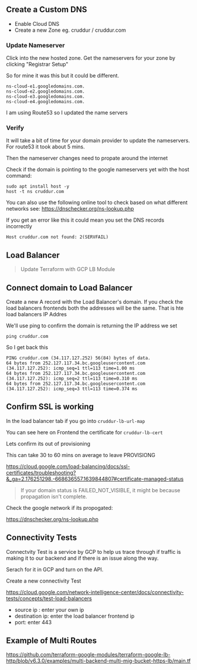 ## Create a Custom DNS


- Enable Cloud DNS
- Create a new Zone eg. cruddur / cruddur.com

### Update Nameserver

Click into the new hosted zone.
Get the nameservers for your zone by clicking "Registrar Setup"

So for mine it was this but it could be different.
```
ns-cloud-e1.googledomains.com.
ns-cloud-e2.googledomains.com.
ns-cloud-e3.googledomains.com.
ns-cloud-e4.googledomains.com.
```

I am using Route53 so I updated the name servers

### Verify

It will take a bit of time for your domain provider to update the nameservers.
For route53 it took about 5 mins.

Then the nameserver changes need to propate around the internet

Check if the domain is pointing to the google nameservers yet with the host command:

```
sudo apt install host -y
host -t ns cruddur.com
```

You can also use the following online tool to check based on what different networks see:
https://dnschecker.org/ns-lookup.php


If you get an error like this it could mean you set the DNS records incorrectly
```
Host cruddur.com not found: 2(SERVFAIL)
```

## Load Balancer

> Update Terraform with GCP LB Module

## Connect domain to Load Balancer

Create a new A record with the Load Balancer's domain.
If you check the load balancers frontends both the addresses will be the same. That is hte load balancers IP Addres

We'll use ping to confirm the domain is returning the IP address we set

```
ping cruddur.com
```

So I get back this

```
PING cruddur.com (34.117.127.252) 56(84) bytes of data.
64 bytes from 252.127.117.34.bc.googleusercontent.com (34.117.127.252): icmp_seq=1 ttl=113 time=1.00 ms
64 bytes from 252.127.117.34.bc.googleusercontent.com (34.117.127.252): icmp_seq=2 ttl=113 time=0.310 ms
64 bytes from 252.127.117.34.bc.googleusercontent.com (34.117.127.252): icmp_seq=3 ttl=113 time=0.374 ms
```

## Confirm SSL is working

In the load balancer tab if you go into `cruddur-lb-url-map`

You can see here on Frontend the certificate for `cruddur-lb-cert`

Lets confirm its out of provisioning

This can take 30 to 60 mins on average to leave PROVISIONG

https://cloud.google.com/load-balancing/docs/ssl-certificates/troubleshooting?&_ga=2.176251298.-668636557.1639844807#certificate-managed-status

> If your domain status is FAILED_NOT_VISIBLE, it might be because propagation isn't complete.

Check the google network if its propogated:

https://dnschecker.org/ns-lookup.php

## Connectivity Tests

Connectvity Test is a service by GCP to help us trace through if traffic is making it to our backend
and if there is an issue along the way.

Serach for it in GCP and turn on the API.

Create a new connectivity Test

https://cloud.google.com/network-intelligence-center/docs/connectivity-tests/concepts/test-load-balancers


- source ip : enter your own ip
- destination ip: enter the load balancer frontend ip
- port: enter 443


## Example of Multi Routes

https://github.com/terraform-google-modules/terraform-google-lb-http/blob/v6.3.0/examples/multi-backend-multi-mig-bucket-https-lb/main.tf